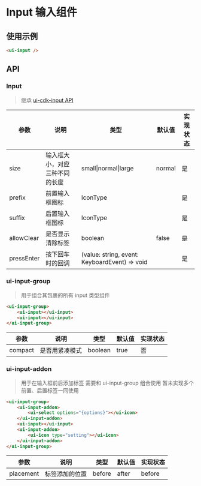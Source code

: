 # Input 输入组件

## 使用示例

```html
<ui-input />
```

## API

### Input

> 继承 [ui-cdk-input API](#inputcdk-输入组件)

| 参数 | 说明 | 类型 | 默认值 | 实现状态 |
| --- | --- | --- | --- | --- |
| size | 输入框大小，对应三种不同的长度 | small&verbar;normal&verbar;large | normal | 是 |
| prefix | 前置输入框图标 | IconType | | 是 |
| suffix | 后置输入框图标 | IconType | | 是 |
| allowClear | 是否显示清除标签 | boolean | false | 是 |
| pressEnter | 按下回车时的回调 | (value: string, event: KeyboardEvent) => void | | 是 |


### ui-input-group

> 用于组合其包裹的所有 input 类型组件

```html
<ui-input-group>
    <ui-input></ui-input>
    <ui-input></ui-input>
</ui-input-group>
```

| 参数 | 说明 | 类型 | 默认值 | 实现状态 |
| --- | --- | --- | --- | --- |
| compact | 是否用紧凑模式 | boolean | true | 否 |


### ui-input-addon

> 用于在输入框前后添加标签
> 需要和 ui-input-group 组合使用
> 暂未实现多个前置、后置标签一同使用

```html
<ui-input-group>
    <ui-input-addon>
        <ui-select options="{options}"></ui-icon>
    </ui-input-addon>
    <ui-input></ui-input>
    <ui-input-addon>
        <ui-icon type="setting"></ui-icon>
    </ui-input-addon>
</ui-input-group>
```

| 参数 | 说明 | 类型 | 默认值 | 实现状态 |
| --- | --- | --- | --- | --- |
| placement | 标签添加的位置 | before|after | before | 是 |
